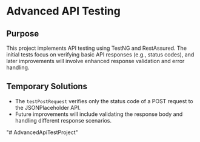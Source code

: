 # Advanced API Testing

## Purpose
This project implements API testing using TestNG and RestAssured. The initial tests focus on verifying basic API responses (e.g., status codes), and later improvements will involve enhanced response validation and error handling.

## Temporary Solutions
- The `testPostRequest` verifies only the status code of a POST request to the JSONPlaceholder API.
- Future improvements will include validating the response body and handling different response scenarios.

"# AdvancedApiTestProject" 
